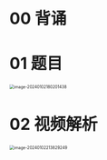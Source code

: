 # 00 背诵





# 01 题目

<img src="https://cvp.oss-cn-shanghai.aliyuncs.com/picgo/202401021802492.png" alt="image-20240102180201438" style="zoom:50%;" />



# 02 视频解析

<img src="https://cvp.oss-cn-shanghai.aliyuncs.com/picgo/202401022138361.png" alt="image-20240102213829249" style="zoom:50%;" />



